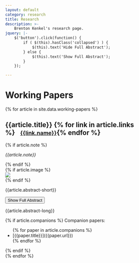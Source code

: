 ```yaml
---
layout: default
category: research
title: Research
description: >-
    Brenton Kenkel's research page.
jquery: |-
    $('button').click(function() {
        if ( $(this).hasClass('collapsed') ) {
            $(this).text('Hide Full Abstract');
        } else {
            $(this).text('Show Full Abstract');
        }
    });

---
```


# Working Papers

{% for article in site.data.working-papers %}
  <div class="row"><div class="col-sm-12">
  <h2>
    {{article.title}}
    {% for link in article.links %}<small>&nbsp;&nbsp;&nbsp;&nbsp;<a href="{{link.url}}">{{link.name}}</a></small>{% endfor %}
  </h2>
  {% if article.note %}
  <p>
    <i>{{article.note}}</i>
  </p>
  {% endif %}
  </div></div>
  <div class="row"><div class="col-sm-12">
  {% if article.image %}
    <div class="{{article.image.size}}"><img class="img-thumbnail" src="{{article.image.url}}"></div>
  {% endif %}
  <p>
    {{article.abstract-short}}
  </p>
  <button type="button" class="btn btn-link btn-sm collapsed"
  data-toggle="collapse" data-target="#abstract-{{forloop.index}}">
    Show Full Abstract
  </button>
  <p id="abstract-{{forloop.index}}" class="collapse">
    {{article.abstract-long}}
  </p>
  {% if article.companions %}
  Companion papers: <ul>
  {% for paper in article.companions %}
  <li>[{{paper.title}}]({{paper.url}})</li>
  {% endfor %}
  </ul>
  {% endif %}
  </div></div>
{% endfor %}
